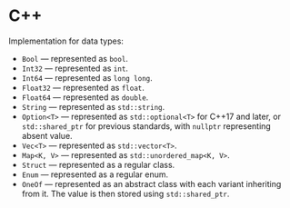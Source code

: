 # C++

Implementation for data types:

- `Bool` — represented as `bool`.
- `Int32` — represented as `int`.
- `Int64` — represented as `long long`.
- `Float32` — represented as `float`.
- `Float64` — represented as `double`.
- `String` — represented as `std::string`.
- `Option<T>` — represented as `std::optional<T>` for C++17 and later, or `std::shared_ptr` for previous standards, with `nullptr` representing absent value.
- `Vec<T>` — represented as `std::vector<T>`.
- `Map<K, V>` — represented as `std::unordered_map<K, V>`.
- `Struct` — represented as a regular class.
- `Enum` — represented as a regular enum.
- `OneOf` — represented as an abstract class with each variant inheriting from it. The value is then stored using `std::shared_ptr`.
